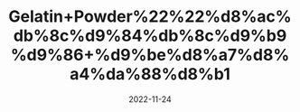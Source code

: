 ---
title: 'Gelatin+Powder%22%22%d8%ac%db%8c%d9%84%db%8c%d9%b9%d9%86+%d9%be%d8%a7%d8%a4%da%88%d8%b1'
date: '2022-11-24' 
metatag: '' 
inventory: '0' 
draft: false 
# meta description 
shortDescripton: 'In+addition+to+improving+the+elasticity+of+the+skin%2c+gelatin+can+also+strengthen+connective+tissues.+Studies+have+shown+that+collagen+supplements+like+gelatin+can+reduce+joint+pain.'
description: 'Chemical+Extracts+%da%a9%d9%85%db%8c%da%a9%d9%84+%d8%b3%d8%aa'
longdescription: ''
tags: ''
brand: ''
subCategory: ''
unit: '10 gm-Pk'
sellCount: '0'
featured: False
# product Price
price: '30.0'
# Product Short Description
shortDescription: 'In+addition+to+improving+the+elasticity+of+the+skin%2c+gelatin+can+also+strengthen+connective+tissues.+Studies+have+shown+that+collagen+supplements+like+gelatin+can+reduce+joint+pain.'
productID: '1465FCD7-1E25-ED11-9968-005056B3A416'
type: 'products'
category: 'Chemical+Extracts+%da%a9%d9%85%db%8c%da%a9%d9%84+%d8%b3%d8%aa' 
thumnailproduct: 'https://eraconnect.blob.core.windows.net/product-images/aminsaddiquidawakhana/1465FCD7-1E25-ED11-9968-005056B3A416.webp' 
images:
  - image: 'https://eraconnect.blob.core.windows.net/product-images/aminsaddiquidawakhana/1465FCD7-1E25-ED11-9968-005056B3A416.webp'  
Variants:
---